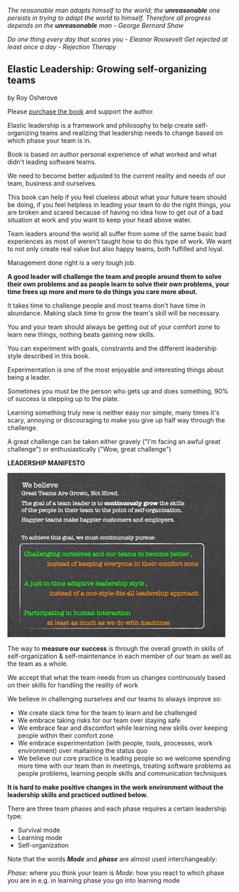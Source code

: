 _The reasonable man adapts himself to the world; the **unreasonable** one persists in trying to adapt the world to himself. Therefore all progress depends on the **unreasonable** man - George Bernard Shaw_

_Do one thing every day that scares you - Eleanor Roosevelt_
_Get rejected at least once a day - Rejection Therapy_

## Elastic Leadership: Growing self-organizing teams

by Roy Osherove


Please [purchase the book](https://www.amazon.com/Elastic-Leadership-Growing-self-organizing-teams/dp/1617293083) and support the author.

Elastic leadership is a framework and philosophy to help create self-organizing teams and realizing that leadership needs to change based on which phase your team is in.

Book is based on author personal experience of what worked and what didn't leading software teams.

We need to become better adjusted to the current reality and needs of our team, business and ourselves.

This book can help if you feel clueless about what your future team should be doing, if you feel helpless in leading your team to do the right things, you are broken and scared because of having no idea how to get out of a bad situation at work and you want to keep your head above water.

Team leaders around the world all suffer from some of the same basic bad experiences as most of weren't taught how to do this type of work. We want to not only create real value but also happy teams, both fulfilled and loyal.

Management done right is a very tough job.

**A good leader will challenge the team and people around them to solve their own problems and as people learn to solve their own problems, your time frees up more and more to do things you care more about.**

It takes time to challenge people and most teams don't have time in abundance. Making slack time to grow the team's skill will be necessary.

You and your team should always be getting out of your comfort zone to learn new things, nothing beats gaining new skills.

You can experiment with goals, constraints and the different leadership style described in this book. 

Experimentation is one of the most enjoyable and interesting things about being a leader.

Sometimes you must be the person who gets up and does something, 90% of success is stepping up to the plate.

Learning something truly new is neither easy nor simple, many times it's scary, annoying or discouraging to make you give up half way through the challenge.

A great challenge can be taken either gravely ("I'm facing an awful great challenge") or enthusiastically ("Wow, great challenge")

**LEADERSHIP MANIFESTO**

![Leadership Manifesto](https://github.com/tabishfayyaz/book-club/blob/master/images/leadership-manifesto.jpg)

The way to **measure our success** is through the overall growth in skills of self-organization & self-maintenance in each member of our team as well as the team as a whole.

We accept that what the team needs from us changes continuously based on their skills for handling the reality of work

We believe in challenging ourselves and our teams to always improve so:
- We create slack time for the team to learn and be challenged
- We embrace taking risks for our team over staying safe
- We embrace fear and discomfort while learning new skills over keeping people within their comfort zone
- We embrace experimentation (with people, tools, processes, work environment) over maitaining the status quo
- We believe our core practice is leading people so we welcome spending more time with our team than in meetings, treating software problems as people problems, learning people skills and communication techniques

**It is hard to make positive changes in the work environment without the leadership skills and practiced outlined below.**

There are three team phases and each phase requires a certain leadership type: 
- Survival mode 
- Learning mode 
- Self-organization

Note that the words **_Mode_** and **_phase_** are almost used interchangeably:

_Phase_: where you think your team is
_Mode_: how you react to which phase you are in e.g. in learning phase you go into learning mode








